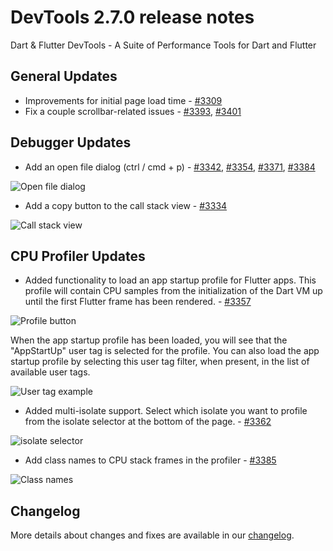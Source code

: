 # DevTools 2.7.0 release notes

Dart & Flutter DevTools - A Suite of Performance Tools for Dart and Flutter

## General Updates

* Improvements for initial page load time -
  [#3309](https://github.com/flutter/devtools/pull/3309)
* Fix a couple scrollbar-related issues -
  [#3393](https://github.com/flutter/devtools/pull/3393),
  [#3401](https://github.com/flutter/devtools/pull/3401)

## Debugger Updates
* Add an open file dialog (ctrl / cmd + p) -
  [#3342](https://github.com/flutter/devtools/pull/3342),
  [#3354](https://github.com/flutter/devtools/pull/3354),
  [#3371](https://github.com/flutter/devtools/pull/3371),
  [#3384](https://github.com/flutter/devtools/pull/3384)

![Open file dialog]({{site.url}}/development/tools/devtools/release-notes/images-2.7.0/image1.gif "Open file dialog")

* Add a copy button to the call stack view -
  [#3334](https://github.com/flutter/devtools/pull/3334)

![Call stack view]({{site.url}}/development/tools/devtools/release-notes/images-2.7.0/image2.png "Call stack view")

## CPU Profiler Updates

* Added functionality to load an app startup profile for Flutter apps.
  This profile will contain CPU samples from the initialization
  of the Dart VM up until the first Flutter frame has been rendered. -
  [#3357](https://github.com/flutter/devtools/pull/3357)

![Profile button]({{site.url}}/development/tools/devtools/release-notes/images-2.7.0/image3.png "Profile button")

When the app startup profile has been loaded,
you will see that the "AppStartUp" user tag is selected for the profile.
You can also load the app startup profile
by selecting this user tag filter, when present,
in the list of available user tags.

![User tag example]({{site.url}}/development/tools/devtools/release-notes/images-2.7.0/image4.png "User tag examplel")

* Added multi-isolate support.
  Select which isolate you want to profile
  from the isolate selector at the bottom of the page. -
  [#3362](https://github.com/flutter/devtools/pull/3362)

![isolate selector]({{site.url}}/development/tools/devtools/release-notes/images-2.7.0/image5.png "isolate selector")

* Add class names to CPU stack frames in the profiler -
  [#3385](https://github.com/flutter/devtools/pull/3385)

![Class names]({{site.url}}/development/tools/devtools/release-notes/images-2.7.0/image6.png "Class names")

## Changelog

More details about changes and fixes are available in our [changelog][].

[changelog]: https://github.com/flutter/devtools/blob/master/packages/devtools/CHANGELOG.md
